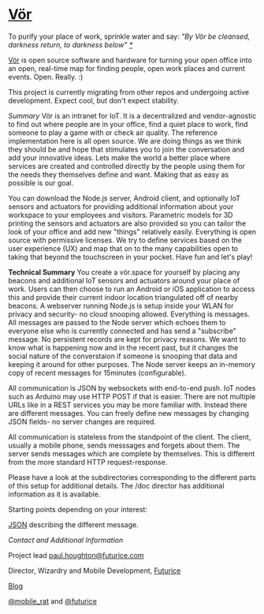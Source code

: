 # [Vör](http://vor.space)

To purify your place of work, sprinkle water and say: *"By Vör be cleansed, darkness return, to darkness below"  [*](http://www.northernpaganism.org/shrines/handmaidens/vor/who-is.html)*

[Vör](http://vor.space) is open source software and hardware for turning your open office into an open, real-time map for finding people, open work places and current events. Open. Really. :)

This project is currently migrating from other repos and undergoing active development. Expect cool, but don't expect stability.

*Summary*
Vör is an intranet for IoT. It is a decentralized and vendor-agnostic to find out where people are in your office, find a quiet place to work, find someone to play a game with or check air quality. The reference implementation here is all open source. We are doing things as we think they should be and hope that stimulates you to join the conversation and add your innovative ideas. Lets make the world a better place where services are created and controlled directly by the people using them for the needs they themselves define and want. Making that as easy as possible is our goal.

You can download the Node.js server, Android client, and optionally IoT sensors and actuators for providing additional information about your workspace to your employees and visitors. Parametric models for 3D printing the sensors and actuators are also provided so you can tailor the look of your office and add new "things" relatively easily. Everything is open source with permissive licenses. We try to define services based on the user experience (UX) and map that on to the many capabilities open to taking that beyond the touchscreen in your pocket. Have fun and let's play!


**Technical Summary**
You create a vör.space for yourself by placing any beacons and additional IoT sensors and actuators around your place of work. Users can then choose to run an Android or iOS application to access this and provide their current indoor location triangulated off of nearby beacons. A webserver running Node.js is setup inside your WLAN for privacy and security- no cloud snooping allowed. Everything is messages. All messages are passed to the Node server which echoes them to everyone else who is currently connected and has send a "subscribe" message. No persistent records are kept for privacy reasons. We want to know what is happening now and in the recent past, but it changes the social nature of the converstaion if someone is snooping that data and keeping it around for other purposes. The Node server keeps an in-memory copy of recent messages for 15minutes (configurable).

All communication is JSON by websockets with end-to-end push. IoT nodes such as Arduino may use HTTP POST if that is easier. There are not multiple URLs like in a REST services you may be more familiar with. Instead there are different messages. You can freely define new messages by changing JSON fields- no server changes are required.

All communication is stateless from the standpoint of the client. The client, usually a mobile phone, sends messsages and forgets about them. The server sends messages which are complete by themselves. This is different from the more standard HTTP request-response.

Please have a look at the subdirectories corresponding to the different parts of this setup for additional details. The /doc director has additional information as it is available.

Starting points depending on your interest:

[JSON](/docs/json-schema.md) describing the different message.



*Contact and Additional Information*

Project lead paul.houghton@futurice.com

Director, Wizardry and Mobile Development, [Futurice](http://futurice.com/)

[Blog](http://futurice.com/people/paul-houghton)

[@mobile_rat](https://twitter.com/mobile_rat/) and [@futurice](https://twitter.com/mobile_rat/)
